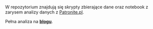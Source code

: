 W repozytorium znajdują się skrypty zbierające dane oraz notebook z zarysem analizy danych z [Patronite.pl](http://patronite.pl).

Pełna analiza na **[blogu](https://blog.prokulski.science)**.
